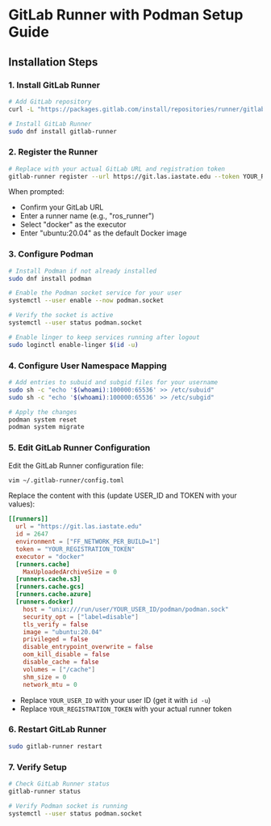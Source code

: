 # GitLab Runner with Podman Setup Guide

## Installation Steps

### 1. Install GitLab Runner

```bash
# Add GitLab repository
curl -L "https://packages.gitlab.com/install/repositories/runner/gitlab-runner/script.rpm.sh" | sudo bash

# Install GitLab Runner
sudo dnf install gitlab-runner
```

### 2. Register the Runner

```bash
# Replace with your actual GitLab URL and registration token
gitlab-runner register --url https://git.las.iastate.edu --token YOUR_REGISTRATION_TOKEN
```

When prompted:
* Confirm your GitLab URL
* Enter a runner name (e.g., "ros_runner")
* Select "docker" as the executor
* Enter "ubuntu:20.04" as the default Docker image

### 3. Configure Podman

```bash
# Install Podman if not already installed
sudo dnf install podman

# Enable the Podman socket service for your user
systemctl --user enable --now podman.socket

# Verify the socket is active
systemctl --user status podman.socket

# Enable linger to keep services running after logout
sudo loginctl enable-linger $(id -u)
```

### 4. Configure User Namespace Mapping

```bash
# Add entries to subuid and subgid files for your username
sudo sh -c "echo '$(whoami):100000:65536' >> /etc/subuid"
sudo sh -c "echo '$(whoami):100000:65536' >> /etc/subgid"

# Apply the changes
podman system reset
podman system migrate
```

### 5. Edit GitLab Runner Configuration
Edit the GitLab Runner configuration file:

```bash
vim ~/.gitlab-runner/config.toml
```

Replace the content with this (update USER_ID and TOKEN with your values):

```toml
[[runners]]
  url = "https://git.las.iastate.edu"
  id = 2647
  environment = ["FF_NETWORK_PER_BUILD=1"]
  token = "YOUR_REGISTRATION_TOKEN"
  executor = "docker"
  [runners.cache]
    MaxUploadedArchiveSize = 0
  [runners.cache.s3]
  [runners.cache.gcs]
  [runners.cache.azure]
  [runners.docker]
    host = "unix:///run/user/YOUR_USER_ID/podman/podman.sock"
    security_opt = ["label=disable"]
    tls_verify = false
    image = "ubuntu:20.04"
    privileged = false
    disable_entrypoint_overwrite = false
    oom_kill_disable = false
    disable_cache = false
    volumes = ["/cache"]
    shm_size = 0
    network_mtu = 0
```

* Replace `YOUR_USER_ID` with your user ID (get it with `id -u`)
* Replace `YOUR_REGISTRATION_TOKEN` with your actual runner token

### 6. Restart GitLab Runner

```bash
sudo gitlab-runner restart
```

### 7. Verify Setup

```bash
# Check GitLab Runner status
gitlab-runner status

# Verify Podman socket is running
systemctl --user status podman.socket
```